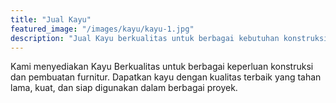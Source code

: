 ```yaml
---
title: "Jual Kayu"
featured_image: "/images/kayu/kayu-1.jpg"
description: "Jual Kayu berkualitas untuk berbagai kebutuhan konstruksi dan furnitur. Solusi material kayu terbaik dengan harga terjangkau."
---
```


Kami menyediakan Kayu Berkualitas untuk berbagai keperluan konstruksi dan pembuatan furnitur. Dapatkan kayu dengan kualitas terbaik yang tahan lama, kuat, dan siap digunakan dalam berbagai proyek.